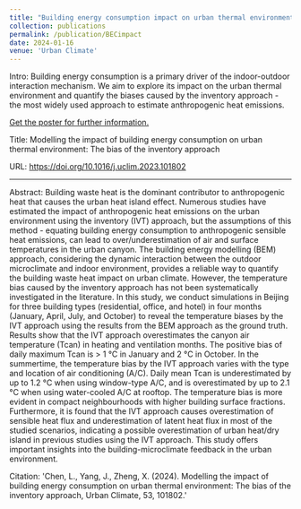 ```yaml
---
title: "Building energy consumption impact on urban thermal environment"
collection: publications
permalink: /publication/BECimpact
date: 2024-01-16
venue: 'Urban Climate'
---
```


Intro:  Building energy consumption is a primary driver of the indoor-outdoor interaction mechanism. We aim to explore its impact on the urban thermal environment and quantify the biases caused by the inventory approach - the most widely used approach to estimate anthropogenic heat emissions. 

[Get the poster for further information.](http://chenlt326.github.io/files/Poster_LC.pdf)

Title: 
Modelling the impact of building energy consumption on urban thermal environment: The bias of the inventory approach

URL: 
https://doi.org/10.1016/j.uclim.2023.101802

<hr>

Abstract:
Building waste heat is the dominant contributor to anthropogenic heat that causes the urban heat island effect. Numerous studies have estimated the impact of anthropogenic heat emissions on the urban environment using the inventory (IVT) approach, but the assumptions of this method - equating building energy consumption to anthropogenic sensible heat emissions, can lead to over/underestimation of air and surface temperatures in the urban canyon. The building energy modelling (BEM) approach, considering the dynamic interaction between the outdoor microclimate and indoor environment, provides a reliable way to quantify the building waste heat impact on urban climate. However, the temperature bias caused by the inventory approach has not been systematically investigated in the literature. In this study, we conduct simulations in Beijing for three building types (residential, office, and hotel) in four months (January, April, July, and October) to reveal the temperature biases by the IVT approach using the results from the BEM approach as the ground truth. Results show that the IVT approach overestimates the canyon air temperature (Tcan) in heating and ventilation months. The positive bias of daily maximum Tcan is > 1 °С in January and 2 °С in October. In the summertime, the temperature bias by the IVT approach varies with the type and location of air conditioning (A/C). Daily mean Tcan is underestimated by up to 1.2 °С when using window-type A/C, and is overestimated by up to 2.1 °С when using water-cooled A/C at rooftop. The temperature bias is more evident in compact neighbourhoods with higher building surface fractions. Furthermore, it is found that the IVT approach causes overestimation of sensible heat flux and underestimation of latent heat flux in most of the studied scenarios, indicating a possible overestimation of urban heat/dry island in previous studies using the IVT approach. This study offers important insights into the building-microclimate feedback in the urban environment.   

Citation: 'Chen, L., Yang, J., Zheng, X. (2024). Modelling the impact of building energy consumption on urban thermal environment: The bias of the inventory approach, Urban Climate, 53, 101802.'




